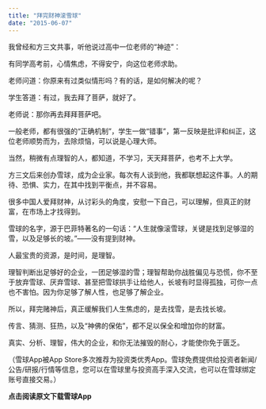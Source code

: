 ```yaml
---
title: "拜完财神滚雪球"
date: "2015-06-07"
---
```


我曾经和方三文共事，听他说过高中一位老师的“神迹”：

有同学高考前，心情焦虑，不得安宁，向这位老师求助。

老师问道：你原来有过类似情形吗？有的话，是如何解决的呢？

学生答道：有过，我去拜了菩萨，就好了。

老师说：那你再去拜拜菩萨吧。

一般老师，都有很强的“正确机制”，学生一做“错事”，第一反映是批评和纠正，这位老师顺势而为，去除烦恼，可以说是心理大师。

当然，稍微有点理智的人，都知道，不学习，天天拜菩萨，也考不上大学。

方三文后来创办雪球，成为企业家。每次有人谈到他，我都联想起这件事。人的期待、恐惧、实力，在其中找到平衡点，并不容易。

很多中国人爱拜财神，从讨彩头的角度，安慰一下自己，可以理解，但真正的财富，在市场上才找得到。

雪球的名字，源于巴菲特著名的一句话：“人生就像滚雪球，关键是找到足够湿的雪，以及足够长的坡。”——没有提到财神。

人最宝贵的资源，是时间，是理智。

理智判断出足够好的企业，一团足够湿的雪；理智帮助你战胜偏见与恐慌，你不至于放弃雪球、厌弃雪球、甚至把雪球拱手让给他人，长坡有时显得孤独，可你一点也不害怕。因为你足够了解人性，也足够了解企业。

所以，拜完赌神后，真正缓解我们人生焦虑的，是去找雪，是去找长坡。

传言、猜测、狂热，以及“神佛的保佑”，都不足以保全和增加你的财富。

真实、分析、理智，伟大的企业，和你无法摧毁的耐心，才能使你免于匮乏。

（雪球App被App Store多次推荐为投资类优秀App。雪球免费提供给投资者新闻/公告/研报/行情等信息，您可以在雪球里与投资高手深入交流，也可以在雪球绑定账号直接交易。）

**点击阅读原文下载雪球App**
